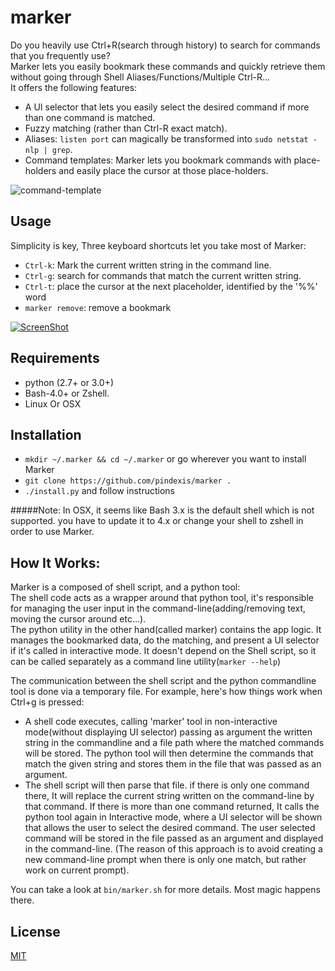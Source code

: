 # marker

Do you heavily use Ctrl+R(search through history) to search for commands that you frequently use?  
Marker lets you easily bookmark these commands and quickly retrieve them without going through Shell Aliases/Functions/Multiple Ctrl-R...  
It offers the following features:
- A UI selector that lets you easily select the desired command if more than one command is matched.
- Fuzzy matching (rather than Ctrl-R exact match).
- Aliases: `listen port` can magically be transformed into `sudo netstat -nlp | grep`.
- Command templates: Marker lets you bookmark commands with place-holders and easily place the cursor at those place-holders.

![command-template](https://cloud.githubusercontent.com/assets/2557967/7770230/184f4d8a-0084-11e5-8e03-2402cbe634aa.gif)

## Usage
Simplicity is key, Three keyboard shortcuts let you take most of Marker:
- `Ctrl-k`: Mark the current written string in the command line.
- `Ctrl-g`: search for commands that match the current written string.
- `Ctrl-t`: place the cursor at the next placeholder, identified by the '%%' word
- `marker remove`: remove a bookmark

[![ScreenShot](https://cloud.githubusercontent.com/assets/2557967/7701147/3078969c-fe1c-11e4-9837-a2e586fbe07e.png)](http://youtu.be/JuBY9sbzjdU)

## Requirements
- python (2.7+ or 3.0+)
- Bash-4.0+ or Zshell.
- Linux Or OSX

## Installation
- `mkdir ~/.marker && cd ~/.marker` or go wherever you want to install Marker
- `git clone https://github.com/pindexis/marker .`
- `./install.py` and follow instructions

#####Note: 
In OSX, it seems like Bash 3.x is the default shell which is not supported. you have to update it to 4.x or change your shell to zshell in order to use Marker.

## How It Works:
  Marker is a composed of shell script, and a python tool:  
  The shell code acts as a wrapper around that python tool, it's responsible for managing the user input in the command-line(adding/removing text, moving the cursor around etc...).  
  The python utility in the other hand(called marker) contains the app logic. It manages the bookmarked data, do the matching, and present a UI selector if it's called in interactive mode. It doesn't depend on the Shell script, so it can be called separately as a command line utility(`marker --help`)
  
  The communication between the shell script and the python commandline tool is done via a temporary file. For example, here's how things work when Ctrl+g is pressed:
  
  - A shell code executes, calling 'marker' tool in non-interactive mode(without displaying UI selector) passing as argument the written string in the commandline and a file path where the matched commands will be stored. The python tool will then determine the commands that match the given string and stores them in the file that was passed as an argument.
  - The shell script will then parse that file. if there is only one command there, It will replace the current string written on the command-line by that command. If there is more than one command returned, It calls the python tool again in Interactive mode, where a UI selector will be shown that allows the user to select the desired command. The user selected command will be stored in the file passed as an argument and displayed in the command-line. (The reason of this approach is to avoid creating a new command-line prompt when there is only one match, but rather work on current prompt).

You can take a look at `bin/marker.sh` for more details. Most magic happens there.

## License
[MIT](LICENSE)
